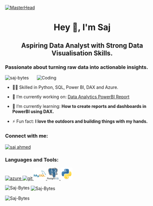 [![MasterHead](https://polarislabs.com/wp-content/uploads/2023/07/Information-limits-header.png)](https://rishavchanda.io)

<h1 align="center">Hey 👋, I'm Saj </h1>
<h2 align="center">Aspiring Data Analyst with Strong Data Visualisation Skills. </h2>
<h3 align="left"> Passionate about turning raw data into actionable insights. </h3>
<img align="right" alt="Coding" width="400" src="https://media.licdn.com/dms/image/C4E12AQFOAOyT-zTRqQ/article-cover_image-shrink_600_2000/0/1574331344183?e=2147483647&v=beta&t=qUCAzCAsb_g-BksPw1FYh3qbxnpsYkMZ96-jGl8ORZw">

<p align="left"> <img src="https://komarev.com/ghpvc/?username=saj-bytes&label=Profile%20views&color=0e75b6&style=flat" alt="saj-bytes" /> </p>

- 🧑‍💻 Skilled in Python, SQL, Power BI, DAX and Azure.

- 🔭 I’m currently working on: [Data Analytics PowerBI Report](https://github.com/Saj-Bytes/data-analytics-power-bi-report87.git)

- 🌱 I’m currently learning: **How to create reports and dashboards in PowerBI using DAX.**

- ⚡ Fun fact: **I love the outdoors and building things with my hands.**

<h3 align="left">Connect with me:</h3>
<p align="left">
<a href="https://linkedin.com/in/m-saj-ahmed/" target="blank"><img align="center" src="https://raw.githubusercontent.com/rahuldkjain/github-profile-readme-generator/master/src/images/icons/Social/linked-in-alt.svg" alt="saj ahmed" height="30" width="40" /></a>
</p>

<h3 align="left">Languages and Tools:</h3>
<p align="left"> <a href="https://azure.microsoft.com/en-in/" target="_blank" rel="noreferrer"> <img src="https://www.vectorlogo.zone/logos/microsoft_azure/microsoft_azure-icon.svg" alt="azure" width="40" height="40"/> </a> <a href="https://git-scm.com/" target="_blank" rel="noreferrer"> <img src="https://www.vectorlogo.zone/logos/git-scm/git-scm-icon.svg" alt="git" width="40" height="40"/> </a> <a href="https://www.mysql.com/" target="_blank" rel="noreferrer"> <img src="https://raw.githubusercontent.com/devicons/devicon/master/icons/mysql/mysql-original-wordmark.svg" alt="mysql" width="40" height="40"/> </a> <a href="https://www.postgresql.org" target="_blank" rel="noreferrer"> <img src="https://raw.githubusercontent.com/devicons/devicon/master/icons/postgresql/postgresql-original-wordmark.svg" alt="postgresql" width="40" height="40"/> </a> <a href="https://www.python.org" target="_blank" rel="noreferrer"> <img src="https://raw.githubusercontent.com/devicons/devicon/master/icons/python/python-original.svg" alt="python" width="40" height="40"/> </a> </p>

<p><img align="left" src="https://github-readme-stats.vercel.app/api/top-langs?username=saj-bytes&show_icons=true&locale=en&layout=compact" alt="Saj-Bytes" /></p>

<p>&nbsp;<img align="center" src="https://github-readme-stats.vercel.app/api?username=saj-bytes&show_icons=true&locale=en" alt="Saj-Bytes" /></p>

<p><img align="center" src="https://github-readme-streak-stats.herokuapp.com/?user=saj-bytes&" alt="Saj-Bytes" /></p>

